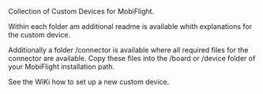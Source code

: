 Collection of Custom Devices for MobiFlight.

Within each folder am additional readme is available whith explanations for the custom device.

Additionally a folder /connector is available where all required files for the connector are available. Copy these files into the /board or /device folder of your MobiFlight installation path.

See the WiKi how to set up a new custom device.
